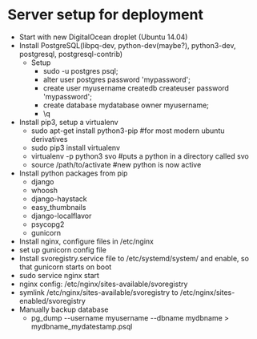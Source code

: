 Server setup for deployment
===========================
* Start with new DigitalOcean droplet (Ubuntu 14.04)
* Install PostgreSQL(libpq-dev, python-dev(maybe?), python3-dev, postgresql, postgresql-contrib)
  * Setup
    * sudo -u postgres psql;
    * alter user postgres password 'mypassword';
    * create user myusername createdb createuser password 'mypassword';
    * create database mydatabase owner myusername;
    * \q
* Install pip3, setup a virtualenv
  * sudo apt-get install python3-pip #for most modern ubuntu derivatives
  * sudo pip3 install virtualenv
  * virtualenv -p python3 svo #puts a python in a directory called svo
  * source /path/to/activate #new python is now active
* Install python packages from pip
  * django
  * whoosh
  * django-haystack
  * easy_thumbnails
  * django-localflavor
  * psycopg2
  * gunicorn
* Install nginx, configure files in /etc/nginx
* set up gunicorn config file
* Install svoregistry.service file to /etc/systemd/system/ and enable, so that gunicorn starts on boot
* sudo service nginx start
* nginx config: /etc/nginx/sites-available/svoregistry
* symlink /etc/nginx/sites-available/svoregistry to /etc/nginx/sites-enabled/svoregistry
* Manually backup database
  * pg_dump --username myusername --dbname mydbname > mydbname_mydatestamp.psql
